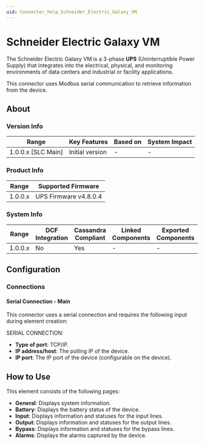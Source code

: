 ```yaml
---
uid: Connector_help_Schneider_Electric_Galaxy_VM
---
```


# Schneider Electric Galaxy VM

The Schneider Electric Galaxy VM is a 3-phase **UPS** (Uninterruptible Power Supply) that integrates into the electrical, physical, and monitoring environments of data centers and industrial or facility applications.

This connector uses Modbus serial communication to retrieve information from the device.

## About

### Version Info

| Range                | Key Features     | Based on     | System Impact     |
|----------------------|------------------|--------------|-------------------|
| 1.0.0.x [SLC Main]   | Initial version  | -            | -                 |

### Product Info

| Range     | Supported Firmware     |
|-----------|------------------------|
| 1.0.0.x   | UPS Firmware v4.8.0.4  |

### System Info

| Range     | DCF Integration     | Cassandra Compliant     | Linked Components     | Exported Components     |
|-----------|---------------------|-------------------------|-----------------------|-------------------------|
| 1.0.0.x   | No                  | Yes                     | -                     | -                       |

## Configuration

### Connections

#### Serial Connection - Main

This connector uses a serial connection and requires the following input during element creation:

SERIAL CONNECTION:

- **Type of port**: TCP/IP.
- **IP address/host**: The polling IP of the device.
- **IP port**: The IP port of the device (configurable on the device).

## How to Use

This element consists of the following pages:

- **General**: Displays system information.
- **Battery**: Displays the battery status of the device.
- **Input**: Displays information and statuses for the input lines.
- **Output**: Displays information and statuses for the output lines.
- **Bypass**: Displays information and statuses for the bypass lines.
- **Alarms**: Displays the alarms captured by the device.

